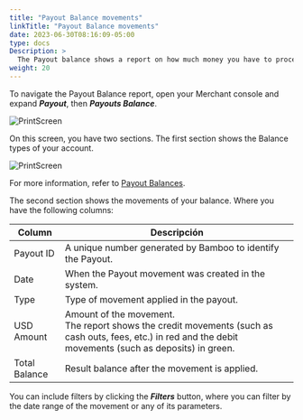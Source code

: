 ```yaml
---
title: "Payout Balance movements"
linkTitle: "Payout Balance movements"
date: 2023-06-30T08:16:09-05:00
type: docs
Description: >
  The Payout balance shows a report on how much money you have to process Payout transactions. For introductory terms about this feature, refer to [Payout Balances]({{< ref "Payout-Balances.md" >}}).
weight: 20
---
```


To navigate the Payout Balance report, open your Merchant console and expand ***Payout***, then ***Payouts Balance***.

![PrintScreen](/assets/Payouts/Payouts9_en.png)

On this screen, you have two sections. The first section shows the Balance types of your account.

![PrintScreen](/assets/Payouts/Payouts10_en.png)

For more information, refer to [Payout Balances](/payouts/overview/payout-balances.html#balance-types).

The second section shows the movements of your balance. Where you have the following columns:

| Column | Descripción |
|---|---|
| Payout ID | A unique number generated by Bamboo to identify the Payout. |
| Date | When the Payout movement was created in the system. |
| Type | Type of movement applied in the payout. |
| USD Amount | Amount of the movement.<br>The report shows the credit movements (such as cash outs, fees, etc.) in red and the debit movements (such as deposits) in green. |
| Total Balance | Result balance after the movement is applied. |

You can include filters by clicking the _**Filters**_ button, where you can filter by the date range of the movement or any of its parameters.